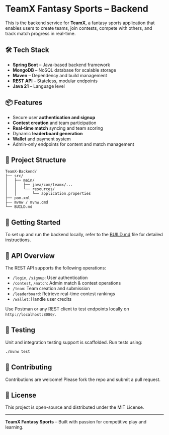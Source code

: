 # TeamX Fantasy Sports – Backend

This is the backend service for **TeamX**, a fantasy sports application that enables users to create teams, join contests, compete with others, and track match progress in real-time.

## 🛠 Tech Stack

- **Spring Boot** – Java-based backend framework
- **MongoDB** – NoSQL database for scalable storage
- **Maven** – Dependency and build management
- **REST API** – Stateless, modular endpoints
- **Java 21** – Language level

## 📦 Features

- Secure user **authentication and signup**
- **Contest creation** and team participation
- **Real-time match** syncing and team scoring
- Dynamic **leaderboard generation**
- **Wallet** and payment system
- Admin-only endpoints for content and match management

## 📁 Project Structure

```
TeamX-Backend/
├── src/
│   ├── main/
│   │   ├── java/com/teamx/...
│   │   └── resources/
│   │       └── application.properties
├── pom.xml
├── mvnw / mvnw.cmd
└── BUILD.md
```

## 🚀 Getting Started

To set up and run the backend locally, refer to the [BUILD.md](./BUILD.md) file for detailed instructions.

## 📌 API Overview

The REST API supports the following operations:

- `/login`, `/signup`: User authentication
- `/contest`, `/match`: Admin match & contest operations
- `/team`: Team creation and submission
- `/leaderboard`: Retrieve real-time contest rankings
- `/wallet`: Handle user credits

Use Postman or any REST client to test endpoints locally on `http://localhost:8080/`.

## 🧪 Testing

Unit and integration testing support is scaffolded. Run tests using:

```bash
./mvnw test
```

## 📍 Contributing

Contributions are welcome! Please fork the repo and submit a pull request.

## 📄 License

This project is open-source and distributed under the MIT License.

---

**TeamX Fantasy Sports** – Built with passion for competitive play and learning.